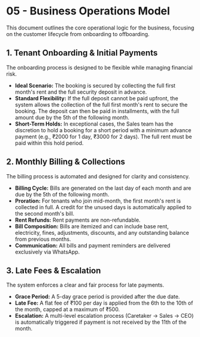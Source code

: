 # 05 - Business Operations Model

This document outlines the core operational logic for the business, focusing on the customer lifecycle from onboarding to offboarding.

## 1. Tenant Onboarding & Initial Payments

The onboarding process is designed to be flexible while managing financial risk.

- **Ideal Scenario:** The booking is secured by collecting the full first month's rent and the full security deposit in advance.
- **Standard Flexibility:** If the full deposit cannot be paid upfront, the system allows the collection of the full first month's rent to secure the booking. The deposit can then be paid in installments, with the full amount due by the 5th of the following month.
- **Short-Term Holds:** In exceptional cases, the Sales team has the discretion to hold a booking for a short period with a minimum advance payment (e.g., ₹2000 for 1 day, ₹3000 for 2 days). The full rent must be paid within this hold period.

## 2. Monthly Billing & Collections

The billing process is automated and designed for clarity and consistency.

- **Billing Cycle:** Bills are generated on the last day of each month and are due by the 5th of the following month.
- **Proration:** For tenants who join mid-month, the first month's rent is collected in full. A credit for the unused days is automatically applied to the second month's bill.
- **Rent Refunds:** Rent payments are non-refundable.
- **Bill Composition:** Bills are itemized and can include base rent, electricity, fines, adjustments, discounts, and any outstanding balance from previous months.
- **Communication:** All bills and payment reminders are delivered exclusively via WhatsApp.

## 3. Late Fees & Escalation

The system enforces a clear and fair process for late payments.

- **Grace Period:** A 5-day grace period is provided after the due date.
- **Late Fee:** A flat fee of ₹100 per day is applied from the 6th to the 10th of the month, capped at a maximum of ₹500.
- **Escalation:** A multi-level escalation process (Caretaker -> Sales -> CEO) is automatically triggered if payment is not received by the 11th of the month.
